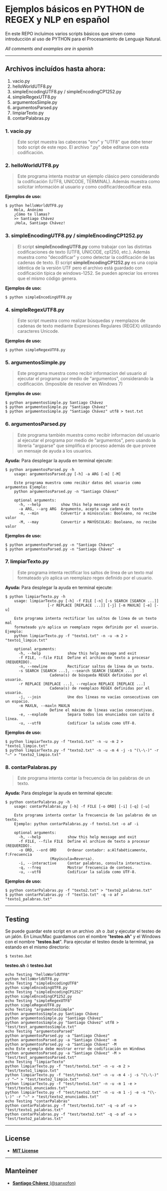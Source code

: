 # Ejemplos básicos en PYTHON de REGEX y NLP en español

En este REPO incluímos varios scripts básicos que sirven como introducción al uso de PYTHON para el Procesamiento de Lenguaje Natural.

*All comments and examples are in spanish*

***

## Archivos incluídos hasta ahora:

1. vacio.py
1. helloWorldUTF8.py
1. simpleEncodingUTF8.py / simpleEncodingCP1252.py
1. simpleRegexUTF8.py
1. argumentosSimple.py
1. argumentosParsed.py
1. limpiarTexto.py
1. contarPalabras.py

### 1. vacio.py

> Este script muestra las cabeceras "env" y "UTF8" que debe tener todo script de este repo. El archivo ".py" debe editarse con esta codificación.

### 2. helloWorldUTF8.py

> Este programa intenta mostrar un ejemplo clásico pero considerando la codificación (UTF8, UNICODE, TERMINAL). Además muestra como solicitar información al usuario y como codificar/decodificar esta.

**Ejemplos de uso:**

	$ python helloWorldUTF8.py
		Hola, Anónimo
		¿Cómo te llamas?
		>> Santiago Chávez
		¡Hola, Santiago Chávez!

### 3. simpleEncodingUTF8.py / simpleEncodingCP1252.py

> El script **simpleEncodingUTF8.py** como trabajar con las distintas codificaciones de texto (UTF8, UNICODE, cp1250, etc.). Además muestra como "decodificar" y como detectar la codificación de las cadenas de texto.
El script **simpleEncodingCP1252.py** es una copia idéntica de la versión UTF pero el archivo está guardado con codificación típica de windows-1252. Se pueden apreciar los errores que el mismo código genera.

**Ejemplos de uso:**

	$ python simpleEncodingUTF8.py

### 4. simpleRegexUTF8.py

> Este script muestra como realizar búsquedas y reemplazos 
	de cadenas de texto mediante Expresiones Regulares (REGEX)
	utilizando caracteres Unicode.

**Ejemplos de uso:**

	$ python simpleRegexUTF8.py

### 5. argumentosSimple.py

> Este programa muestra como recibir informacion del usuario al ejecutar el programa por medio de "argumentos", considerando la codificación. (Imposible de resolver en Windows 7)

**Ejemplos de uso:**

	$ python argumentosSimple.py Santiago Chávez
	$ python argumentosSimple.py "Santiago Chávez"
	$ python argumentosSimple.py "Santiago Chávez" utf8 > test.txt

### 6. argumentosParsed.py

> Este programa también muestra como recibir informacion del usuario al ejecutar el programa por medio de "argumentos", pero usando la librería "argparse" que simplifica el proceso además de que provee un mensaje de ayuda a los usuarios.

**Ayuda:**
Para desplegar la ayuda en terminal ejecute:

	$ python argumentosParsed.py -h
		usage: argumentosParsed.py [-h] -a ARG [-m] [-M]
		
		Este programa muestra como recibir datos del usuario como argumentos Ejemplo:
		python argumentosParsed.py -n "Santiago Chávez"
		
		optional arguments:
		  -h, --help         show this help message and exit
		  -a ARG, --arg ARG  Argumento, acepta una cadena de texto
		  -m, --min          Convertir a minúsculas: Booleano, no recibe valor
		  -M, --may          Convertir a MAYÚSCULAS: Booleano, no recibe valor

**Ejemplos de uso:**

	$ python argumentosParsed.py -n "Santiago Chávez"
	$ python argumentosParsed.py -n "Santiago Chávez" -e

### 7. limpiarTexto.py

> Este programa intenta rectificar los saltos de línea de un texto mal formateado y/o aplica un reemplazo regex definido por el usuario.

**Ayuda:**
Para desplegar la ayuda en terminal ejecute:

	$ python limpiarTexto.py -h
		usage: limpiarTexto.py [-h] -f FILE [-n] [-s SEARCH [SEARCH ...]]
				       [-r REPLACE [REPLACE ...]] [-j] [-m MAXLN] [-e] [-u]

		Este programa intenta rectificar los saltos de línea de un texto mal
		formateado y/o aplica un reemplazo regex definido por el usuario. Ejemplo:
		python limpiarTexto.py -f "texto1.txt" -n -u -m 2 > "texto1_limpio.txt"

		optional arguments:
		  -h, --help            show this help message and exit
		  -f FILE, --file FILE  Define el archivo de texto a procesar (REQUERIDO).
		  -n, --newline         Rectificar saltos de línea de un texto.
		  -s SEARCH [SEARCH ...], --search SEARCH [SEARCH ...]
				        Cadena(s) de búsqueda REGEX definidas por el usuario.
		  -r REPLACE [REPLACE ...], --replace REPLACE [REPLACE ...]
				        Cadena(s) de reemplazo REGEX definidas por el usuario.
		  -j, --join            Une dos líneas no vacías consecutivas con un espacio.
		  -m MAXLN, --maxln MAXLN
				        Define el máximo de líneas vacías consecutivas.
		  -e, --explode         Separa todos los enunciados con salto d línea.
		  -u, --utf8            Codificar la salida como UTF-8.

**Ejemplos de uso:**

	$ python limpiarTexto.py -f "texto1.txt" -n -u -m 2 > "texto1_limpio.txt"
	$ python limpiarTexto.py -f "texto2.txt" -n -u -m 4 -j -s "(\-\-)" -r "—" > "texto2_limpio.txt"

### 8. contarPalabras.py

> Este programa intenta contar la frecuencia de las palabras de un texto.

**Ayuda:**
Para desplegar la ayuda en terminal ejecute:

	$ python contarPalabras.py -h
		usage: contarPalabras.py [-h] -f FILE [-o ORD] [-i] [-q] [-u]

		Este programa intenta contar la frecuencia de las palabras de un texto.
		Ejemplo: python contarPalabras.py -f texto1.txt -o aF -i

		optional arguments:
		  -h, --help            show this help message and exit
		  -f FILE, --file FILE  Define el archivo de texto a procesar (REQUERIDO).
		  -o ORD, --ord ORD     Ordenar contador: a:Alfabéticamente, f:Frecuencia
				        (Mayúscula=Reversa).
		  -i, --interactive     Contar palabras, consulta interactiva.
		  -q, --freq            Mostrar frecuencia de conteos.
		  -u, --utf8            Codificar la salida como UTF-8.

**Ejemplos de uso:**

	$ python contarPalabras.py -f "texto2.txt" > "texto2_palabras.txt"
	$ python contarPalabras.py -f "text1o.txt" -q -o af > "texto1_palabras.txt"
 
***

## Testing

Se puede guardar este script en un archivo .sh o .bat y ejecutar el testeo de un jalón. En Linux/Mac guardamos con el nombre "**testeo.sh**" y el Windows con el nombre "**testeo.bat**".
Para ejecutar el testeo desde la terminal, ya estando en el mismo directorio:

	$ testeo.bat

**testeo.sh** ó **testeo.bat**

	echo Testing "helloWorldUTF8"
	python helloWorldUTF8.py
	echo Testing "simpleEncodingUTF8"
	python simpleEncodingUTF8.py
	echo Testing "simpleEncodingCP1252"
	python simpleEncodingCP1252.py
	echo Testing "simpleRegexUTF8"
	python simpleRegexUTF8.py
	echo Testing "argumentosSimple"
	python argumentosSimple.py Santiago Chávez
	python argumentosSimple.py "Santiago Chávez"
	python argumentosSimple.py "Santiago Chávez" utf8 > "test/test_argumentosSimple.txt"
	echo Testing "argumentosParsed"
	python argumentosParsed.py -a "Santiago Chávez"
	python argumentosParsed.py -a "Santiago Chávez" -m
	python argumentosParsed.py -a "Santiago Chávez" -M
	echo Este ejemplo debe mostrar error de codificación en Windows
	python argumentosParsed.py -a "Santiago Chávez" -M > "test/test_argumentosParsed.txt"
	echo Testing "limpiarTexto"
	python limpiarTexto.py -f "test/texto1.txt" -n -u -m 2 > "test/texto1_limpio.txt"
	python limpiarTexto.py -f "test/texto2.txt" -n -u -m 4 -j -s "(\-\-)" -r "—" > "test/texto2_limpio.txt"
	python limpiarTexto.py -f "test/texto1.txt" -n -u -m 1 -e > "test/texto1_enunciados.txt"
	python limpiarTexto.py -f "test/texto2.txt" -n -u -m 1 -j -e -s "(\-\-)" -r "—" > "test/texto2_enunciados.txt"
	echo Testing "contarPalabras"
	python contarPalabras.py -f "test/texto1.txt" -q -o af -u > "test/texto1_palabras.txt"
	python contarPalabras.py -f "test/texto2.txt" -q -o af -u > "test/texto2_palabras.txt"
***

## License

- [**MIT License**](LICENSE.md)

***

## Manteiner

- [**Santiago Chávez** (@sanxofon)](http://lengua.la/sanx.php)

